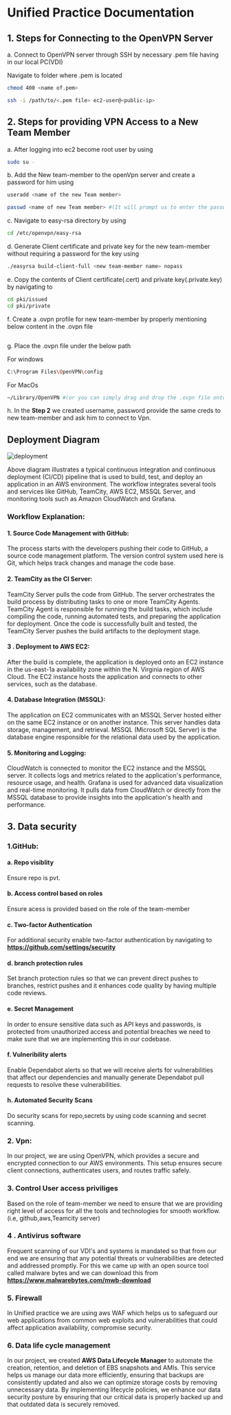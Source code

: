 # Unified Practice Documentation

## 1. Steps for Connecting to the OpenVPN Server 
a. Connect to  OpenVPN server through SSH by necessary .pem file having in our local PC(VDI)

   Navigate to folder where .pem is located
```bash
chmod 400 <name of.pem>
```
```bash
ssh -i /path/to/<.pem file> ec2-user@<public-ip>
```
## 2. Steps for providing VPN Access to a New Team Member
a. After logging into ec2 become root user by using
```bash
sudo su -
```
b. Add the New team-member to the openVpn server and create a password for him using
```bash
useradd <name of the new Team member>
```
```bash
passwd <name of new Team member> #(It will prompt us to enter the password)
```
c. Navigate to easy-rsa directory by using
```bash
cd /etc/openvpn/easy-rsa
``` 
d. Generate Client certificate and private key for the new team-member without requiring a password for the key using
```bash
./easyrsa build-client-full <new team-member name> nopass
```
e. Copy the contents of Client certificate(.cert) and private key(.private.key) by navigating to
```bash
cd pki/issued 
cd pki/private
```
f. Create a .ovpn profile for new team-member by properly mentioning below content in the .ovpn file
```bash
```
g. Place the .ovpn file under the below path

   For windows
```bash
C:\Program Files\OpenVPN\config
```
   For MacOs
```bash
~/Library/OpenVPN #(or you can simply drag and drop the .ovpn file onto the Tunnelblick icon)
```
h. In the  **Step 2** we created username, password provide the same creds to new team-member and ask him to connect to Vpn.


##  Deployment Diagram
![deployment](https://github.com/user-attachments/assets/f9ab23af-5f72-4068-8168-fd567c583e32)

Above diagram illustrates a typical continuous integration and continuous deployment (CI/CD) pipeline that is used to build, test, and deploy an application in an AWS environment. The workflow integrates several tools and services like GitHub, TeamCity, AWS EC2, MSSQL Server, and monitoring tools such as Amazon CloudWatch and Grafana.
### Workflow Explanation:
#### 1. Source Code Management with GitHub:

The process starts with the developers pushing their code to GitHub, a source code management platform.
The version control system used here is Git, which helps track changes and manage the code base.
#### 2. TeamCity as the CI Server:

TeamCity Server pulls the code from GitHub.
The server orchestrates the build process by distributing tasks to one or more TeamCity Agents.
TeamCity Agent is responsible for running the build tasks, which include compiling the code, running automated tests, and preparing the application for deployment.
Once the code is successfully built and tested, the TeamCity Server pushes the build artifacts to the deployment stage.
#### 3 . Deployment to AWS EC2:

After the build is complete, the application is deployed onto an EC2 instance in the us-east-1a availability zone within the N. Virginia region of AWS Cloud.
The EC2 instance hosts the application and connects to other services, such as the database.
#### 4. Database Integration (MSSQL):

The application on EC2 communicates with an MSSQL Server hosted either on the same EC2 instance or on another instance. This server handles data storage, management, and retrieval.
MSSQL (Microsoft SQL Server) is the database engine responsible for the relational data used by the application.
#### 5. Monitoring and Logging:

CloudWatch is connected to monitor the EC2 instance and the MSSQL server. It collects logs and metrics related to the application's performance, resource usage, and health.
Grafana is used for advanced data visualization and real-time monitoring. It pulls data from CloudWatch or directly from the MSSQL database to provide insights into the application's health and performance.





## 3. Data security
### 1.GitHub:
#### a.  Repo visiblity 
Ensure repo is pvt.
#### b.  Access control based on roles
Ensure acess is provided based on the role of the team-member
#### c. Two-factor Authentication
For additional security enable two-factor authentication by navigating to **https://github.com/settings/security**
#### d. branch protection rules
Set branch protection rules so that we can prevent direct pushes to branches, restrict pushes and it enhances code quality by having multiple code reviews.
#### e. Secret Management
In order to ensure  sensitive data such as API keys and passwords, is protected from unauthorized access and potential breaches we need to make sure that we are implementing this in our codebase.
#### f. Vulneribility alerts
Enable Dependabot alerts so that we will receive alerts for vulnerabilities that affect our dependencies and manually generate Dependabot pull requests to resolve these vulnerabilities.
#### h. Automated Security Scans
Do security scans for repo,secrets  by using code scanning and secret scanning.

### 2. Vpn:
In our project, we are using OpenVPN, which provides a secure and encrypted connection to our AWS environments. This setup ensures secure client connections, authenticates users, and routes traffic safely.

### 3. Control User access priviliges
Based on the role of team-member we need to ensure that we are providing right level of access for all the tools and technologies for smooth workflow.(i.e, github,aws,Teamcity server) 

### 4 . Antivirus software
Frequent scanning of our VDI's and systems is mandated so that from our end we are ensuring that any potential threats or vulnerabilities are detected and addressed promptly. For this we came up with an open source tool called malware bytes and we can download this from **https://www.malwarebytes.com/mwb-download**

### 5. Firewall
In Unified practice we are using aws WAF which helps us to  safeguard our web applications from common web exploits and vulnerabilities that could affect application availability, compromise security.

### 6. Data life cycle management
In our project, we created  **AWS Data Lifecycle Manager** to automate the creation, retention, and deletion of EBS snapshots and AMIs. This service helps us manage our data more efficiently, ensuring that backups are consistently updated and also we can optimize storage costs by removing unnecessary data. By implementing lifecycle policies, we enhance our data security posture by ensuring that our critical data is properly backed up and that outdated data is securely removed.







